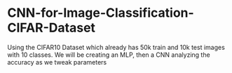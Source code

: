 # CNN-for-Image-Classification-CIFAR-Dataset
Using the CIFAR10 Dataset which already has 50k train and 10k test images with 10 classes. We will be creating an MLP, then a CNN analyzing the accuracy as we tweak parameters
